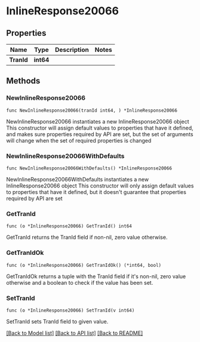 # InlineResponse20066

## Properties

Name | Type | Description | Notes
------------ | ------------- | ------------- | -------------
**TranId** | **int64** |  | 

## Methods

### NewInlineResponse20066

`func NewInlineResponse20066(tranId int64, ) *InlineResponse20066`

NewInlineResponse20066 instantiates a new InlineResponse20066 object
This constructor will assign default values to properties that have it defined,
and makes sure properties required by API are set, but the set of arguments
will change when the set of required properties is changed

### NewInlineResponse20066WithDefaults

`func NewInlineResponse20066WithDefaults() *InlineResponse20066`

NewInlineResponse20066WithDefaults instantiates a new InlineResponse20066 object
This constructor will only assign default values to properties that have it defined,
but it doesn't guarantee that properties required by API are set

### GetTranId

`func (o *InlineResponse20066) GetTranId() int64`

GetTranId returns the TranId field if non-nil, zero value otherwise.

### GetTranIdOk

`func (o *InlineResponse20066) GetTranIdOk() (*int64, bool)`

GetTranIdOk returns a tuple with the TranId field if it's non-nil, zero value otherwise
and a boolean to check if the value has been set.

### SetTranId

`func (o *InlineResponse20066) SetTranId(v int64)`

SetTranId sets TranId field to given value.



[[Back to Model list]](../README.md#documentation-for-models) [[Back to API list]](../README.md#documentation-for-api-endpoints) [[Back to README]](../README.md)


